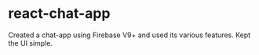 # react-chat-app
Created a chat-app using Firebase V9+ and used its various features. Kept the UI simple.
